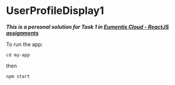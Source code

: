# UserProfileDisplay1

***This is a personal solution for Task 1 in [Eumentis Cloud - ReactJS assignments](https://github.com/eumentis-cloud/react-assignment/blob/master/README.md)***

To run the app:
```
cd my-app
```
then
```
npm start
```
